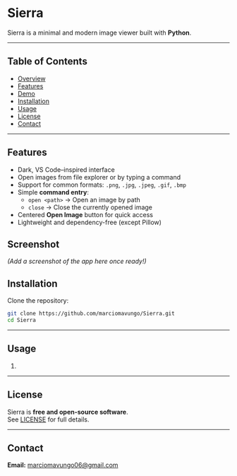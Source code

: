 # Sierra

Sierra is a minimal and modern image viewer built with **Python**.  

---

## Table of Contents
- [Overview](#overview)
- [Features](#features)
- [Demo](#demo)
- [Installation](#installation)
- [Usage](#usage)
- [License](#license)
- [Contact](#contact)

---


## Features
- Dark, VS Code–inspired interface
- Open images from file explorer or by typing a command
- Support for common formats: `.png`, `.jpg`, `.jpeg`, `.gif`, `.bmp`
- Simple **command entry**:
  - `open <path>` → Open an image by path  
  - `close` → Close the currently opened image
- Centered **Open Image** button for quick access
- Lightweight and dependency-free (except Pillow)

## Screenshot
*(Add a screenshot of the app here once ready!)*

## Installation
Clone the repository:
```bash
git clone https://github.com/marciomavungo/Sierra.git
cd Sierra
```

---

## Usage
1. 

---

## License
Sierra is **free and open-source software**.  
See [LICENSE](LICENSE) for full details.

---

## Contact
**Email:** marciomavungo06@gmail.com
